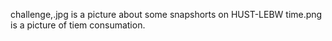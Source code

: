 challenge,.jpg is a picture about some snapshorts on HUST-LEBW
time.png is a picture of tiem consumation.
